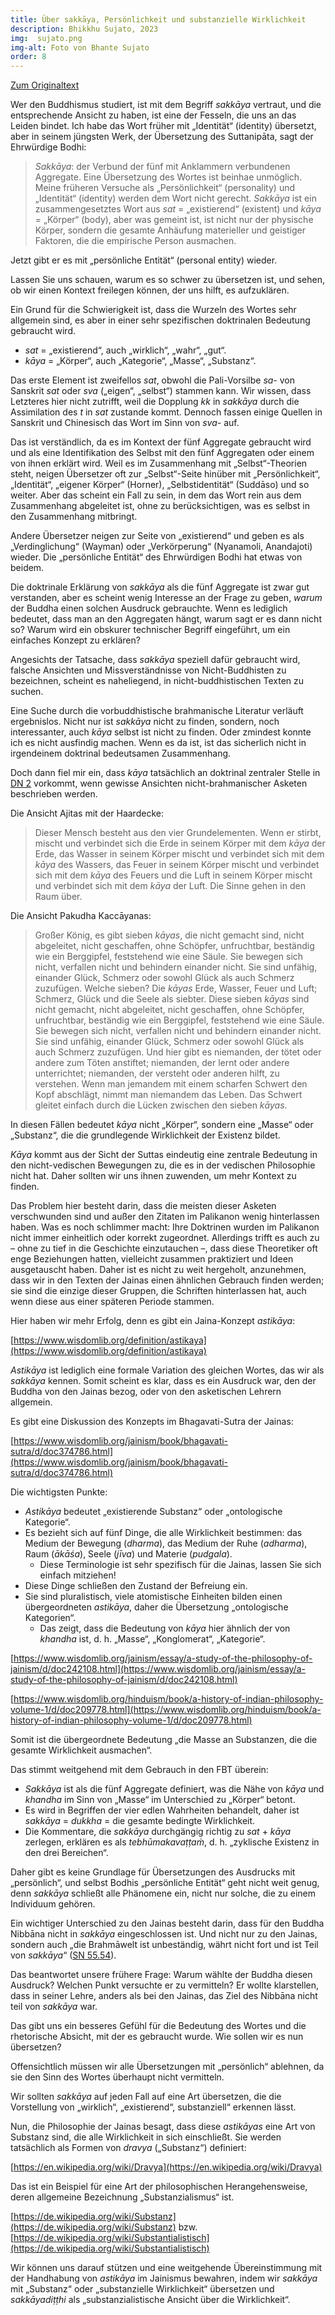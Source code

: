 ```yaml
---
title: Über sakkāya, Persönlichkeit und substanzielle Wirklichkeit
description: Bhikkhu Sujato, 2023
img:  sujato.png
img-alt: Foto von Bhante Sujato
order: 8
---
```


[Zum Originaltext](https://discourse.suttacentral.net/t/on-sakkaya-identity-and-substantial-reality/31048)

Wer den Buddhismus studiert, ist mit dem Begriff *sakkāya* vertraut, und die entsprechende Ansicht zu haben, ist eine der Fesseln, die uns an das Leiden bindet. Ich habe das Wort früher mit „Identität“ (identity) übersetzt, aber in seinem jüngsten Werk, der Übersetzung des Suttanipāta, sagt der Ehrwürdige Bodhi:

> *Sakkāya*: der Verbund der fünf mit Anklammern verbundenen Aggregate. Eine Übersetzung des Wortes ist beinhae unmöglich. Meine früheren Versuche als „Persönlichkeit“ (personality) und „Identität“ (identity) werden dem Wort nicht gerecht. *Sakkāya* ist ein zusammengesetztes Wort aus *sat* = „existierend“ (existent) und *kāya* = „Körper“ (body), aber was gemeint ist, ist nicht nur der physische Körper, sondern die gesamte Anhäufung materieller und geistiger Faktoren, die die empirische Person ausmachen.

Jetzt gibt er es mit „persönliche Entität“ (personal entity) wieder.

Lassen Sie uns schauen, warum es so schwer zu übersetzen ist, und sehen, ob wir einen Kontext freilegen können, der uns hilft, es aufzuklären.

Ein Grund für die Schwierigkeit ist, dass die Wurzeln des Wortes sehr allgemein sind, es aber in einer sehr spezifischen doktrinalen Bedeutung gebraucht wird.

* *sat* = „existierend“, auch „wirklich“, „wahr“, „gut“.
* *kāya* = „Körper“, auch „Kategorie“, „Masse“, „Substanz“.

Das erste Element ist zweifellos *sat*, obwohl die Pali-Vorsilbe *sa-* von Sanskrit *sat* oder *sva* („eigen“, „selbst“) stammen kann. Wir wissen, dass Letzteres hier nicht zutrifft, weil die Dopplung *kk* in *sakkāya* durch die Assimilation des *t* in *sat* zustande kommt. Dennoch fassen einige Quellen in Sanskrit und Chinesisch das Wort im Sinn von *sva-* auf.

Das ist verständlich, da es im Kontext der fünf Aggregate gebraucht wird und als eine Identifikation des Selbst mit den fünf Aggregaten oder einem von ihnen erklärt wird. Weil es im Zusammenhang mit „Selbst“-Theorien steht, neigen Übersetzer oft zur „Selbst“-Seite hinüber mit „Persönlichkeit“, „Identität“, „eigener Körper“ (Horner), „Selbstidentität“ (Suddāso) und so weiter. Aber das scheint ein Fall zu sein, in dem das Wort rein aus dem Zusammenhang abgeleitet ist, ohne zu berücksichtigen, was es selbst in den Zusammenhang mitbringt.

Andere Übersetzer neigen zur Seite von „existierend“ und geben es als „Verdinglichung“ (Wayman) oder „Verkörperung“ (Nyanamoli, Anandajoti) wieder. Die „persönliche Entität“ des Ehrwürdigen Bodhi hat etwas von beidem.

Die doktrinale Erklärung von *sakkāya* als die fünf Aggregate ist zwar gut verstanden, aber es scheint wenig Interesse an der Frage zu geben, *warum* der Buddha einen solchen Ausdruck gebrauchte. Wenn es lediglich bedeutet, dass man an den Aggregaten hängt, warum sagt er es dann nicht so? Warum wird ein obskurer technischer Begriff eingeführt, um ein einfaches Konzept zu erklären?

Angesichts der Tatsache, dass *sakkāya* speziell dafür gebraucht wird, falsche Ansichten und Missverständnisse von Nicht-Buddhisten zu bezeichnen, scheint es naheliegend, in nicht-buddhistischen Texten zu suchen.

Eine Suche durch die vorbuddhistische brahmanische Literatur verläuft ergebnislos. Nicht nur ist *sakkāya* nicht zu finden, sondern, noch interessanter, auch *kāya* selbst ist nicht zu finden. Oder zmindest konnte ich es nicht ausfindig machen. Wenn es da ist, ist das sicherlich nicht in irgendeinem doktrinal bedeutsamen Zusammenhang.

Doch dann fiel mir ein, dass *kāya* tatsächlich an doktrinal zentraler Stelle in [DN 2](#/sutta/dn2/de/sabbamitta) vorkommt, wenn gewisse Ansichten nicht-brahmanischer Asketen beschrieben werden.

Die Ansicht Ajitas mit der Haardecke:

> Dieser Mensch besteht aus den vier Grundelementen. Wenn er stirbt, mischt und verbindet sich die Erde in seinem Körper mit dem *kāya* der Erde, das Wasser in seinem Körper mischt und verbindet sich mit dem *kāya* des Wassers, das Feuer in seinem Körper mischt und verbindet sich mit dem *kāya* des Feuers und die Luft in seinem Körper mischt und verbindet sich mit dem *kāya* der Luft. Die Sinne gehen in den Raum über.

Die Ansicht Pakudha Kaccāyanas:

> Großer König, es gibt sieben *kāyas*, die nicht gemacht sind, nicht abgeleitet, nicht geschaffen, ohne Schöpfer, unfruchtbar, beständig wie ein Berggipfel, feststehend wie eine Säule. Sie bewegen sich nicht, verfallen nicht und behindern einander nicht. Sie sind unfähig, einander Glück, Schmerz oder sowohl Glück als auch Schmerz zuzufügen. Welche sieben? Die *kāyas* Erde, Wasser, Feuer und Luft; Schmerz, Glück und die Seele als siebter. Diese sieben *kāyas* sind nicht gemacht, nicht abgeleitet, nicht geschaffen, ohne Schöpfer, unfruchtbar, beständig wie ein Berggipfel, feststehend wie eine Säule. Sie bewegen sich nicht, verfallen nicht und behindern einander nicht. Sie sind unfähig, einander Glück, Schmerz oder sowohl Glück als auch Schmerz zuzufügen. Und hier gibt es niemanden, der tötet oder andere zum Töten anstiftet; niemanden, der lernt oder andere unterrichtet; niemanden, der versteht oder anderen hilft, zu verstehen. Wenn man jemandem mit einem scharfen Schwert den Kopf abschlägt, nimmt man niemandem das Leben. Das Schwert gleitet einfach durch die Lücken zwischen den sieben *kāyas*.

In diesen Fällen bedeutet *kāya* nicht „Körper“, sondern eine „Masse“ oder „Substanz“, die die grundlegende Wirklichkeit der Existenz bildet.

*Kāya* kommt aus der Sicht der Suttas eindeutig eine zentrale Bedeutung in den nicht-vedischen Bewegungen zu, die es in der vedischen Philosophie nicht hat. Daher sollten wir uns ihnen zuwenden, um mehr Kontext zu finden.

Das Problem hier besteht darin, dass die meisten dieser Asketen verschwunden sind und außer den Zitaten im Palikanon wenig hinterlassen haben. Was es noch schlimmer macht: Ihre Doktrinen wurden im Palikanon nicht immer einheitlich oder korrekt zugeordnet. Allerdings trifft es auch zu – ohne zu tief in die Geschichte einzutauchen –, dass diese Theoretiker oft enge Beziehungen hatten, vielleicht zusammen praktiziert und Ideen ausgetauscht haben. Daher ist es nicht zu weit hergeholt, anzunehmen, dass wir in den Texten der Jainas einen ähnlichen Gebrauch finden werden; sie sind die einzige dieser Gruppen, die Schriften hinterlassen hat, auch wenn diese aus einer späteren Periode stammen.

Hier haben wir mehr Erfolg, denn es gibt ein Jaina-Konzept *astikāya*:

[https://www.wisdomlib.org/definition/astikaya](https://www.wisdomlib.org/definition/astikaya)

*Astikāya* ist lediglich eine formale Variation des gleichen Wortes, das wir als *sakkāya* kennen. Somit scheint es klar, dass es ein Ausdruck war, den der Buddha von den Jainas bezog, oder von den asketischen Lehrern allgemein.

Es gibt eine Diskussion des Konzepts im Bhagavati-Sutra der Jainas:

[https://www.wisdomlib.org/jainism/book/bhagavati-sutra/d/doc374786.html](https://www.wisdomlib.org/jainism/book/bhagavati-sutra/d/doc374786.html)

Die wichtigsten Punkte:

* *Astikāya* bedeutet „existierende Substanz“ oder „ontologische Kategorie“.
* Es bezieht sich auf fünf Dinge, die alle Wirklichkeit bestimmen: das Medium der Bewegung (*dharma*), das Medium der Ruhe (*adharma*), Raum (*ākāśa*), Seele (*jīva*) und Materie (*pudgala*).
  * Diese Terminologie ist sehr spezifisch für die Jainas, lassen Sie sich einfach mitziehen!
* Diese Dinge schließen den Zustand der Befreiung ein.
* Sie sind pluralistisch, viele atomistische Einheiten bilden einen übergeordneten *astikāya*, daher die Übersetzung „ontologische Kategorien“.
  * Das zeigt, dass die Bedeutung von *kāya* hier ähnlich der von *khandha* ist, d. h. „Masse“, „Konglomerat“, „Kategorie“.

[https://www.wisdomlib.org/jainism/essay/a-study-of-the-philosophy-of-jainism/d/doc242108.html](https://www.wisdomlib.org/jainism/essay/a-study-of-the-philosophy-of-jainism/d/doc242108.html)

[https://www.wisdomlib.org/hinduism/book/a-history-of-indian-philosophy-volume-1/d/doc209778.html](https://www.wisdomlib.org/hinduism/book/a-history-of-indian-philosophy-volume-1/d/doc209778.html)

Somit ist die übergeordnete Bedeutung „die Masse an Substanzen, die die gesamte Wirklichkeit ausmachen“.

Das stimmt weitgehend mit dem Gebrauch in den FBT überein:

* *Sakkāya* ist als die fünf Aggregate definiert, was die Nähe von *kāya* und *khandha* im Sinn von „Masse“ im Unterschied zu „Körper“ betont.
* Es wird in Begriffen der vier edlen Wahrheiten behandelt, daher ist *sakkāya* = *dukkha* = die gesamte bedingte Wirklichkeit.
* Die Kommentare, die *sakkāya* durchgängig richtig zu *sat* + *kāya* zerlegen, erklären es als *tebhūmakavaṭṭaṁ*, d. h. „zyklische Existenz in den drei Bereichen“.

Daher gibt es keine Grundlage für Übersetzungen des Ausdrucks mit „persönlich“, und selbst Bodhis „persönliche Entität“ geht nicht weit genug, denn *sakkāya* schließt alle Phänomene ein, nicht nur solche, die zu einem Individuum gehören.

Ein wichtiger Unterschied zu den Jainas besteht darin, dass für den Buddha Nibbāna nicht in *sakkāya* eingeschlossen ist. Und nicht nur zu den Jainas, sondern auch „die Brahmāwelt ist unbeständig, währt nicht fort und ist Teil von *sakkāya*“ ([SN 55.54](#/suttas/sn55.56/de/sabbamitta)).

Das beantwortet unsere frühere Frage: Warum wählte der Buddha diesen Ausdruck? Welchen Punkt versuchte er zu vermitteln? Er wollte klarstellen, dass in seiner Lehre, anders als bei den Jainas, das Ziel des Nibbāna nicht teil von *sakkāya* war.

Das gibt uns ein besseres Gefühl für die Bedeutung des Wortes und die rhetorische Absicht, mit der es gebraucht wurde. Wie sollen wir es nun übersetzen?

Offensichtlich müssen wir alle Übersetzungen mit „persönlich“ ablehnen, da sie den Sinn des Wortes überhaupt nicht vermitteln.

Wir sollten *sakkāya* auf jeden Fall auf eine Art übersetzen, die die Vorstellung von „wirklich“, „existierend“, substanziell“ erkennen lässt.

Nun, die Philosophie der Jainas besagt, dass diese *astikāyas* eine Art von Substanz sind, die alle Wirklichkeit in sich einschließt. Sie werden tatsächlich als Formen von *dravya* („Substanz“) definiert:

[https://en.wikipedia.org/wiki/Dravya](https://en.wikipedia.org/wiki/Dravya)

Das ist ein Beispiel für eine Art der philosophischen Herangehensweise, deren allgemeine Bezeichnung „Substanzialismus“ ist.

[https://de.wikipedia.org/wiki/Substanz](https://de.wikipedia.org/wiki/Substanz) bzw. [https://de.wikipedia.org/wiki/Substantialistisch](https://de.wikipedia.org/wiki/Substantialistisch)

Wir können uns darauf stützen und eine weitgehende Übereinstimmung mit der Handhabung von *astikāya* im Jainismus bewahren, indem wir *sakkāya* mit „Substanz“ oder „substanzielle Wirklichkeit“ übersetzen und *sakkāyadiṭṭhi* als „substanzialistische Ansicht über die Wirklichkeit“.


